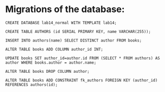 # Migrations of the database:

<!-- create a copy of the lab14 database:  lab14_normal-->
`CREATE DATABASE lab14_normal WITH TEMPLATE lab14;`

<!-- create a second table in the lab14_normal database named authors. -->
`CREATE TABLE AUTHORS (id SERIAL PRIMARY KEY, name VARCHAR(255));`

<!--  retrieve unique author values from the books table and insert each one into the authors table in the name column. -->
`INSERT INTO authors(name) SELECT DISTINCT author FROM books;`

<!-- add a column to the books table named author_id. -->
`ALTER TABLE books ADD COLUMN author_id INT;`

<!-- running a subquery for every row in the books table. The subquery finds the author row that has a name matching the current book’s author value. The id of that author row is then set as the value of the author_id property in the current book row. -->
`UPDATE books SET author_id=author.id FROM (SELECT * FROM authors) AS author WHERE books.author = author.name;`

<!-- modify the books table by removing the column named author. -->
`ALTER TABLE books DROP COLUMN author;`

<!--  modify the data type of the author_id in the books table, setting it as a foreign key which references the primary key in the authors table. Now PostgreSQL knows HOW these 2 tables are connected. -->
`ALTER TABLE books ADD CONSTRAINT fk_authors FOREIGN KEY (author_id) REFERENCES authors(id);`
